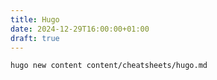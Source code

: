 ```yaml
---
title: Hugo
date: 2024-12-29T16:00:00+01:00
draft: true
---
```


```shell
hugo new content content/cheatsheets/hugo.md
```
